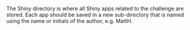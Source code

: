 The Shiny directory is where all Shiny apps related to the challenge are stored. Each app should be saved in a new sub-directory that is named using the name or initials of the author, e.g. MattH.

